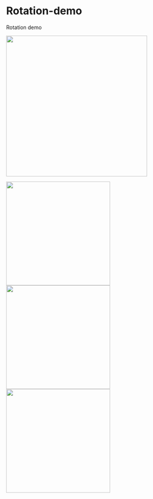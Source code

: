 # Rotation-demo

Rotation demo

<img src="./demo1.gif" width=380 height=380>

<img src="./demo2.gif" width=280 height=280> <img src="./demo3.gif" width=280 height=280> <img src="./demo4.gif" width=280 height=280>
